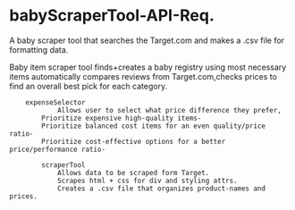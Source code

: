 # babyScraperTool-API-Req.
A baby scraper tool that searches the Target.com and makes a .csv file for formatting data.

Baby item scraper tool 
	finds+creates a baby registry using most necessary items 
	automatically compares reviews from Target.com,checks prices to find an overall best pick for each category.


		expenseSelector
      			Allows user to select what price difference they prefer, 
			Prioritize expensive high-quality items- 
			Prioritize balanced cost items for an even quality/price ratio-
			Prioritize cost-effective options for a better price/performance ratio-
 
    		scraperTool
      			Allows data to be scraped form Target.
        		Scrapes html + css for div and styling attrs.
        		Creates a .csv file that organizes product-names and prices.
